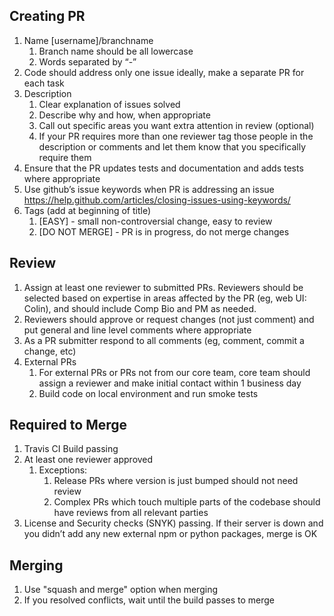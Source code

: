 ## Creating PR
1. Name [username]/branchname 
    1. Branch name should be all lowercase
    2. Words separated by “-”
2. Code should address only one issue ideally, make a separate PR for each task
3. Description 
    1. Clear explanation of issues solved
    2. Describe why and how, when appropriate
    3. Call out specific areas you want extra attention in review (optional)
    4. If your PR requires more than one reviewer tag those people in the description or comments and let them know that you specifically require them
4. Ensure that the PR updates tests and documentation and adds tests where appropriate
5. Use github’s issue keywords when PR is addressing an issue https://help.github.com/articles/closing-issues-using-keywords/
6. Tags (add at beginning of title)
    1. [EASY] - small non-controversial change, easy to review
    2. [DO NOT MERGE] - PR is in progress, do not merge changes

## Review
1. Assign at least one reviewer to submitted PRs.   Reviewers should be selected based on expertise in areas affected by the PR (eg, web UI: Colin), and should include Comp Bio and PM as needed.
2. Reviewers should approve or request changes (not just comment) and put general and line level comments where appropriate
3. As a PR submitter respond to all comments (eg, comment, commit a change, etc)
4. External PRs
    1. For external PRs or PRs not from our core team, core team should assign a reviewer and make initial contact within 1 business day
    2. Build code on local environment and run smoke tests 

## Required to Merge
1. Travis CI Build passing
2. At least one reviewer approved
    1. Exceptions: 
        1. Release PRs where version is just bumped should not need review
        2. Complex PRs which touch multiple parts of the codebase should have reviews from all relevant parties
3. License and Security checks (SNYK) passing. If their server is down and you didn’t add any new external npm or python packages, merge is OK

## Merging
1. Use "squash and merge" option when merging
2. If you resolved conflicts, wait until the build passes to merge
